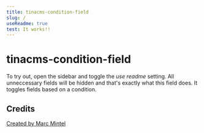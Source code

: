 ```yaml
---
title: tinacms-condition-field
slug: /
useReadme: true
test: It works!!
---
```

# tinacms-condition-field

To try out, open the sidebar and toggle the _use readme_ setting. All unneccessary fields will be hidden and that's exactly what this field does. It toggles fields based on a condition.

## Credits

<a href='https://mintel.me/'>Created by Marc Mintel</a>